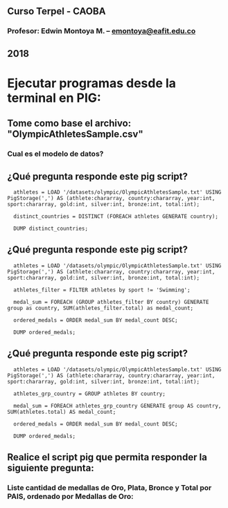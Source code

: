 ## Curso Terpel - CAOBA
### Profesor: Edwin Montoya M. – emontoya@eafit.edu.co
## 2018

# Ejecutar programas desde la terminal en PIG:

## Tome como base el archivo: "OlympicAthletesSample.csv"

### Cual es el modelo de datos?

## ¿Qué pregunta responde este pig script?

      athletes = LOAD '/datasets/olympic/OlympicAthletesSample.txt' USING PigStorage(',') AS (athlete:chararray, country:chararray, year:int, sport:chararray, gold:int, silver:int, bronze:int, total:int);
      
      distinct_countries = DISTINCT (FOREACH athletes GENERATE country);
      
      DUMP distinct_countries;

## ¿Qué pregunta responde este pig script?

      athletes = LOAD '/datasets/olympic/OlympicAthletesSample.txt' USING PigStorage(',') AS (athlete:chararray, country:chararray, year:int, sport:chararray, gold:int, silver:int, bronze:int, total:int);

      athletes_filter = FILTER athletes by sport != 'Swimming';

      medal_sum = FOREACH (GROUP athletes_filter BY country) GENERATE group as country, SUM(athletes_filter.total) as medal_count;

      ordered_medals = ORDER medal_sum BY medal_count DESC;

      DUMP ordered_medals;

## ¿Qué pregunta responde este pig script?

      athletes = LOAD '/datasets/olympic/OlympicAthletesSample.txt' USING PigStorage(',') AS (athlete:chararray, country:chararray, year:int, sport:chararray, gold:int, silver:int, bronze:int, total:int);

      athletes_grp_country = GROUP athletes BY country;

      medal_sum = FOREACH athletes_grp_country GENERATE group AS country, SUM(athletes.total) AS medal_count;

      ordered_medals = ORDER medal_sum BY medal_count DESC;

      DUMP ordered_medals;

## Realice el script pig que permita responder la siguiente pregunta:

### Liste cantidad de medallas de Oro, Plata, Bronce y Total por PAIS, ordenado por Medallas de Oro:
